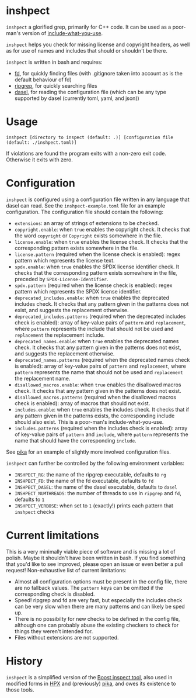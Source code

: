 # inshpect

`inshpect` a glorified grep, primarily for C++ code. It can be used as a
poor-man's version of [include-what-you-use](https://include-what-you-use.org/).

`inshpect` helps you check for missing license and copyright headers, as well as
for use of names and includes that should or shouldn't be there.

`inshpect` is written in bash and requires:

- [fd](https://github.com/sharkdp/fd), for quickly finding files (with
  .gitignore taken into account as is the default behaviour of fd)
- [ripgrep](https://github.com/BurntSushi/ripgrep), for quickly searching files
- [dasel](https://github.com/TomWright/dasel), for reading the configuration
  file (which can be any type supported by dasel (currently toml, yaml, and
  json))

# Usage

```shell
inshpect [directory to inspect (default: .)] [configuration file (default: ./inshpect.toml)]
```

If violations are found the program exits with a non-zero exit code. Otherwise
it exits with zero.

# Configuration

`inshpect` is configured using a configuration file written in any language that
dasel can read. See the `inshpect-example.toml` file for an example
configuration. The configuration file should contain the following:

- `extensions`: an array of strings of extensions to be checked.
- `copyright.enable`: when `true` enables the copyright check. It checks that
  the word `copyright` or `Copyright` exists somewhere in the file.
- `license.enable`: when `true` enables the license check. It checks that the
  corresponding pattern exists somewhere in the file.
- `license.pattern` (required when the license check is enabled): regex pattern
  which represents the license text.
- `spdx.enable`: when `true` enables the SPDX license identifier check. It
  checks that the corresponding pattern exists somewhere in the file, preceded
  by `SPDX-License-Identifier`.
- `spdx.pattern` (required when the license check is enabled): regex pattern
  which represents the SPDX license identifier.
- `deprecated_includes.enable`: when `true` enables the deprecated includes
  check. It checks that any pattern given in the patterns does not exist, and
  suggests the replacement otherwise.
- `deprecated_includes.patterns` (required when the deprecated includes check is
  enabled): array of key-value pairs of `pattern` and `replacement`, where
  `pattern` represents the include that should not be used and `replacement` the
  replacement include.
- `deprecated_names.enable`: when `true` enables the deprecated names check. It
  checks that any pattern given in the patterns does not exist, and suggests the
  replacement otherwise.
- `deprecated_names.patterns` (required when the deprecated names check is
  enabled): array of key-value pairs of `pattern` and `replacement`, where
  `pattern` represents the name that should not be used and `replacement` the
  replacement name.
- `disallowed_macros.enable`: when `true` enables the disallowed macros check.
  It checks that any pattern given in the patterns does not exist.
- `disallowed_macros.patterns` (required when the disallowed macros check is
  enabled): array of macros that should not exist.
- `includes.enable`: when `true` enables the includes check. It checks that if
  any pattern given in the patterns exists, the corresponding include should
  also exist. This is a poor-man's include-what-you-use.
- `includes.patterns` (required when the includes check is enabled): array of
  key-value pairs of `pattern` and `include`, where `pattern` represents the
  name that should have the corresponding `include`.

See [pika](https://github.com/pika-org/pika) for an example of slightly more
involved configuration files.

`inshpect` can further be controlled by the following environment variables:

- `INSHPECT_RG`: the name of the ripgrep executable, defaults to `rg`
- `INSHPECT_FD`: the name of the fd executable, defaults to `fd`
- `INSHPECT_DASEL`: the name of the dasel executable, defaults to `dasel`
- `INSHPECT_NUMTHREADS`: the number of threads to use in `ripgrep` and `fd`,
  defaults to `1`
- `INSHPECT_VERBOSE`: when set to `1` (exactly!) prints each pattern that
  `inshpect` checks

# Current limitations

This is a very minimally viable piece of software and is missing a lot of
polish. Maybe it shouldn't have been written in bash. If you find something that
you'd like to see improved, please open an issue or even better a pull request!
Non-exhaustive list of current limitations:

- Almost all configuration options must be present in the config file, there are
  no fallback values. The `pattern` keys can be omitted if the corresponding
  check is disabled.
- Speed! ripgrep and fd are very fast, but especially the includes check can be
  very slow when there are many patterns and can likely be sped up.
- There is no possibilty for new checks to be defined in the config file,
  although one can probably abuse the existing checkers to check for things they
  weren't intended for.
- Files without extensions are not supported.

# History

`inshpect` is a simplified version of the [Boost inspect
tool](https://www.boost.org/doc/libs/1_80_0/tools/inspect/), also used in
modified forms in [HPX](https://github.com/STEllAR-GROUP/hpx) and (previously)
[pika](https://github.com/pika-org/pika), and owes its existence to those tools.
